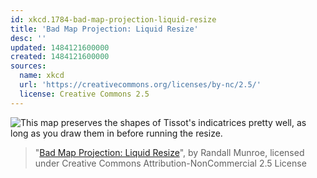 ```yaml
---
id: xkcd.1784-bad-map-projection-liquid-resize
title: 'Bad Map Projection: Liquid Resize'
desc: ''
updated: 1484121600000
created: 1484121600000
sources:
  name: xkcd
  url: 'https://creativecommons.org/licenses/by-nc/2.5/'
  license: Creative Commons 2.5
---
```

![This map preserves the shapes of Tissot's indicatrices pretty well, as long as you draw them in before running the resize.](https://imgs.xkcd.com/comics/bad_map_projection_liquid_resize.png)
> "[Bad Map Projection: Liquid Resize](https://xkcd.com/1784/)", by Randall Munroe, licensed under Creative Commons Attribution-NonCommercial 2.5 License
